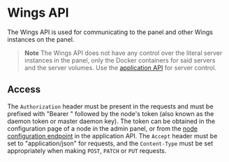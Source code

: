 # Wings API

The Wings API is used for communicating to the panel and other Wings instances on the panel.

> **Note**
> The Wings API does not have any control over the literal server instances in the panel, only the Docker containers for said servers and the server volumes. Use the [application API](/pterodactyl/application/README.md) for server control.

## Access

The `Authorization` header must be present in the requests and must be prefixed with "Bearer " followed by the node's token (also known as the daemon token or master daemon key). The token can be obtained in the configuration page of a node in the admin panel, or from the [node configuration endpoint](/pterodactyl/application/nodes.md#get-nodesidconfiguration) in the application API. The `Accept` header must be set to "application/json" for requests, and the `Content-Type` must be set appropriately when making `POST`, `PATCH` or `PUT` requests.
